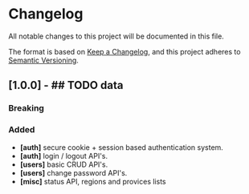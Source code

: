 # Changelog

All notable changes to this project will be documented in this file.

The format is based on [Keep a Changelog](https://keepachangelog.com/en/1.0.0/),
and this project adheres to [Semantic Versioning](https://semver.org/spec/v2.0.0.html).

## [1.0.0] - ## TODO data

### Breaking

### Added

- **[auth]** secure cookie + session based authentication system.
- **[auth]** login / logout API's.
- **[users]** basic CRUD API's.
- **[users]** change password API's.
- **[misc]** status API, regions and provices lists
